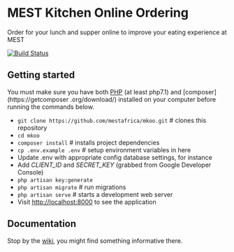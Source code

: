 # MEST Kitchen Online Ordering

Order for your lunch and supper online to improve your eating experience at MEST

[![Build Status](https://travis-ci.org/mestafrica/mkoo.svg?branch=develop)](https://travis-ci.org/mestafrica/mkoo)

## Getting started

You must make sure you have both [PHP](http://php.net/) (at least php7.1) and [composer](https://getcomposer
.org/download/) installed on your computer before running the commands below.

* `git clone https://github.com/mestafrica/mkoo.git` # clones this repository
* `cd mkoo`
* `composer install` # installs project dependencies
* `cp .env.example .env` # setup environment variables in here
* Update .env with appropriate config database settings, for instance
* Add *CLIENT_ID* and *SECRET_KEY* (grabbed from Google Developer Console)
* `php artisan key:generate`
* `php artisan migrate` # run migrations
* `php artisan serve` # starts a development web server
* Visit [http://localhost:8000](http://localhost:8000) to see the application

## Documentation

Stop by the [wiki](https://github.com/mestafrica/mkoo/wiki), you might find something informative there.
